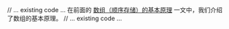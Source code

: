 // ... existing code ...
在前面的 [数组（顺序存储）的基本原理](../data-structures/01-array-sequential-storage.md) 一文中，我们介绍了数组的基本原理。
// ... existing code ...